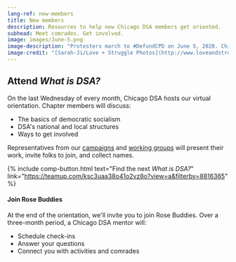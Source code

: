 ```yaml
---
lang-ref: new-members
title: New members
description: Resources to help new Chicago DSA members get oriented.
subhead: Meet comrades. Get involved.
image: images/June-5.png
image-description: "Protesters march to #DefundCPD on June 5, 2020. Chicago DSA endorsed and organized this action. Help us plan the next one."
image-credit: "[Sarah-Ji/Love + Struggle Photos](http://www.loveandstrugglephotos.com/)"
---
```


## Attend *What is DSA?*

On the last Wednesday of every month, Chicago DSA hosts our virtual orientation. Chapter members will discuss:

- The basics of democratic socialism 
- DSA's national and local structures
- Ways to get involved

Representatives from our [campaigns](campaigns) and [working groups](working-groups) will present their work, invite folks to join, and collect names.

{% include comp-button.html text="Find the next *What is DSA?*" link="https://teamup.com/ksc3uaa38o41o2vz8o?view=a&filterby=8816365" %}

#### Join Rose Buddies

At the end of the orientation, we'll invite you to join Rose Buddies. Over a three-month period, a Chicago DSA mentor will: 

- Schedule check-ins
- Answer your questions
- Connect you with activities and comrades
